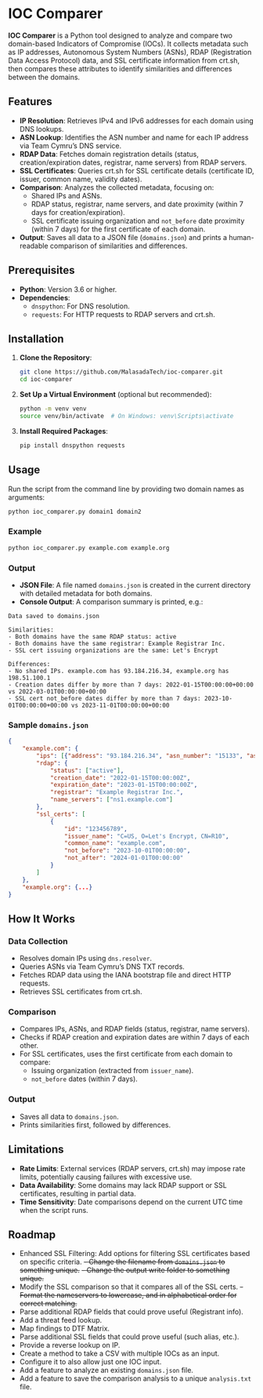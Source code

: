 # IOC Comparer

**IOC Comparer** is a Python tool designed to analyze and compare two domain-based Indicators of Compromise (IOCs). It collects metadata such as IP addresses, Autonomous System Numbers (ASNs), RDAP (Registration Data Access Protocol) data, and SSL certificate information from crt.sh, then compares these attributes to identify similarities and differences between the domains.

## Features

- **IP Resolution**: Retrieves IPv4 and IPv6 addresses for each domain using DNS lookups.
- **ASN Lookup**: Identifies the ASN number and name for each IP address via Team Cymru’s DNS service.
- **RDAP Data**: Fetches domain registration details (status, creation/expiration dates, registrar, name servers) from RDAP servers.
- **SSL Certificates**: Queries crt.sh for SSL certificate details (certificate ID, issuer, common name, validity dates).
- **Comparison**: Analyzes the collected metadata, focusing on:
  - Shared IPs and ASNs.
  - RDAP status, registrar, name servers, and date proximity (within 7 days for creation/expiration).
  - SSL certificate issuing organization and `not_before` date proximity (within 7 days) for the first certificate of each domain.
- **Output**: Saves all data to a JSON file (`domains.json`) and prints a human-readable comparison of similarities and differences.

## Prerequisites

- **Python**: Version 3.6 or higher.
- **Dependencies**:
  - `dnspython`: For DNS resolution.
  - `requests`: For HTTP requests to RDAP servers and crt.sh.

## Installation

1. **Clone the Repository**:
   ```bash
   git clone https://github.com/MalasadaTech/ioc-comparer.git
   cd ioc-comparer
   ```

2. **Set Up a Virtual Environment** (optional but recommended):
   ```bash
   python -m venv venv
   source venv/bin/activate  # On Windows: venv\Scripts\activate
   ```

3. **Install Required Packages**:
   ```bash
   pip install dnspython requests
   ```

## Usage

Run the script from the command line by providing two domain names as arguments:

```bash
python ioc_comparer.py domain1 domain2
```

### Example

```bash
python ioc_comparer.py example.com example.org
```

### Output

- **JSON File**: A file named `domains.json` is created in the current directory with detailed metadata for both domains.
- **Console Output**: A comparison summary is printed, e.g.:

```
Data saved to domains.json

Similarities:
- Both domains have the same RDAP status: active
- Both domains have the same registrar: Example Registrar Inc.
- SSL cert issuing organizations are the same: Let's Encrypt

Differences:
- No shared IPs. example.com has 93.184.216.34, example.org has 198.51.100.1
- Creation dates differ by more than 7 days: 2022-01-15T00:00:00+00:00 vs 2022-03-01T00:00:00+00:00
- SSL cert not_before dates differ by more than 7 days: 2023-10-01T00:00:00+00:00 vs 2023-11-01T00:00:00+00:00
```

### Sample `domains.json`

```json
{
    "example.com": {
        "ips": [{"address": "93.184.216.34", "asn_number": "15133", "asn_name": "EDGECAST"}],
        "rdap": {
            "status": ["active"],
            "creation_date": "2022-01-15T00:00:00Z",
            "expiration_date": "2023-01-15T00:00:00Z",
            "registrar": "Example Registrar Inc.",
            "name_servers": ["ns1.example.com"]
        },
        "ssl_certs": [
            {
                "id": "123456789",
                "issuer_name": "C=US, O=Let's Encrypt, CN=R10",
                "common_name": "example.com",
                "not_before": "2023-10-01T00:00:00",
                "not_after": "2024-01-01T00:00:00"
            }
        ]
    },
    "example.org": {...}
}
```

## How It Works

### Data Collection

- Resolves domain IPs using `dns.resolver`.
- Queries ASNs via Team Cymru’s DNS TXT records.
- Fetches RDAP data using the IANA bootstrap file and direct HTTP requests.
- Retrieves SSL certificates from crt.sh.

### Comparison

- Compares IPs, ASNs, and RDAP fields (status, registrar, name servers).
- Checks if RDAP creation and expiration dates are within 7 days of each other.
- For SSL certificates, uses the first certificate from each domain to compare:
  - Issuing organization (extracted from `issuer_name`).
  - `not_before` dates (within 7 days).

### Output

- Saves all data to `domains.json`.
- Prints similarities first, followed by differences.

## Limitations

- **Rate Limits**: External services (RDAP servers, crt.sh) may impose rate limits, potentially causing failures with excessive use.
- **Data Availability**: Some domains may lack RDAP support or SSL certificates, resulting in partial data.
- **Time Sensitivity**: Date comparisons depend on the current UTC time when the script runs.

## Roadmap

- Enhanced SSL Filtering: Add options for filtering SSL certificates based on specific criteria.
~~- Change the filename from `domains.json` to something unique.~~
~~- Change the output write folder to something unique.~~
- Modify the SSL comparison so that it compares all of the SSL certs.
~~- Format the nameservers to lowercase, and in alphabetical order for correct matching.~~
- Parse additional RDAP fields that could prove useful (Registrant info).
- Add a threat feed lookup.
- Map findings to DTF Matrix.
- Parse additional SSL fields that could prove useful (such alias, etc.).
- Provide a reverse lookup on IP.
- Create a method to take a CSV with multiple IOCs as an input.
- Configure it to also allow just one IOC input.
- Add a feature to analyze an existing `domains.json` file.
- Add a feature to save the comparison analysis to a unique `analysis.txt` file.


